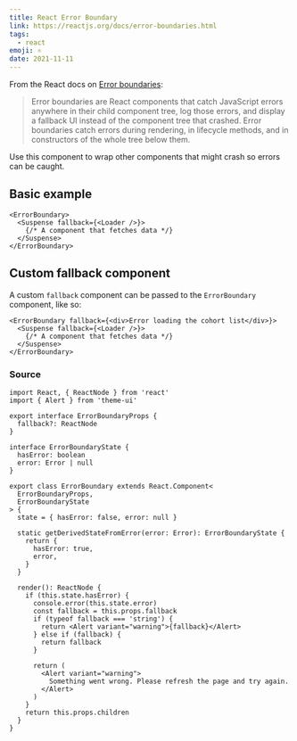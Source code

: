 ```yaml
---
title: React Error Boundary
link: https://reactjs.org/docs/error-boundaries.html
tags:
  - react
emoji: ⚛
date: 2021-11-11
---
```


From the React docs on [Error boundaries](https://reactjs.org/docs/error-boundaries.html):

> Error boundaries are React components that catch JavaScript errors anywhere in their child component tree, log those errors, and display a fallback UI instead of the component tree that crashed. Error boundaries catch errors during rendering, in lifecycle methods, and in constructors of the whole tree below them.

Use this component to wrap other components that might crash so errors can be caught.

## Basic example

```tsx
<ErrorBoundary>
  <Suspense fallback={<Loader />}>
    {/* A component that fetches data */}
  </Suspense>
</ErrorBoundary>
```

## Custom fallback component

A custom `fallback` component can be passed to the `ErrorBoundary` component, like so:

```tsx
<ErrorBoundary fallback={<div>Error loading the cohort list</div>}>
  <Suspense fallback={<Loader />}>
    {/* A component that fetches data */}
  </Suspense>
</ErrorBoundary>
```

### Source

```tsx
import React, { ReactNode } from 'react'
import { Alert } from 'theme-ui'

export interface ErrorBoundaryProps {
  fallback?: ReactNode
}

interface ErrorBoundaryState {
  hasError: boolean
  error: Error | null
}

export class ErrorBoundary extends React.Component<
  ErrorBoundaryProps,
  ErrorBoundaryState
> {
  state = { hasError: false, error: null }

  static getDerivedStateFromError(error: Error): ErrorBoundaryState {
    return {
      hasError: true,
      error,
    }
  }

  render(): ReactNode {
    if (this.state.hasError) {
      console.error(this.state.error)
      const fallback = this.props.fallback
      if (typeof fallback === 'string') {
        return <Alert variant="warning">{fallback}</Alert>
      } else if (fallback) {
        return fallback
      }

      return (
        <Alert variant="warning">
          Something went wrong. Please refresh the page and try again.
        </Alert>
      )
    }
    return this.props.children
  }
}
```

